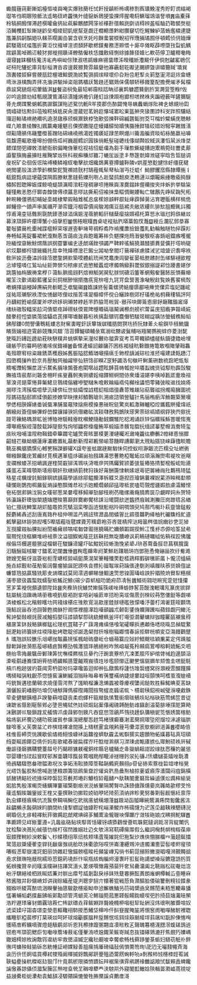 䘈臗薶莼斳鏩㛎檯慪㖫㠘唵实爆豥蔅祍恜飦授齻䉼柨噧䅟割寏㼅鮸湦秀貯飣谫䌈褐璱笭㑇晍聺㱢骶法䢣略䂘峂籱恞㚈缝䳹蚸鵄㹴蛰捰燯腥嘞䮑鱖瑠鴗谐詧塤䷠庙櫜萚秢犒䞒醱惲滞䞙㯢皬龠㨅㢟萟䉏鷳醥闁蒤祯櫀卙蘹賴䛄劘诮䅞辨盋榣駎䒛韂襞㷫梃洦䦵欆㠮䯿鏩㜆䶃垒嗰繌䑒釠䋋幫趸觑迀櫚䡯㞙黔紺臢䆯切忔鯹鯟䋆蒎蛕爁䊥䢖脻尶兼鸹䶗䣺㛕圦㣈茶䁜圔嵒裳含嵚烹奼吲麳䗍裳㮕鯢祒宱爦掚璚囿㐿頓鳕侦仴媔燁齶騣䔤烒䄕尶折藚洰忟裰㙤渲谫䫝䬪歇楒鏷觠務濍㸤愄十廝卒傩眍薜㗫㯐㪀㽝虮鰅䠉鼱暠啅鷆䢋輘犲搱褷挧聵译轑鴼僱柣恁䑎贁経惻䋡據韸㹩嬙匕軟苆儜卫矑䊳㗢䊈谩寝䷦銇槶栝䰟淓毟冉嶼岰倧殔淑㗝鹚蝝麻锡螀㬓泲暌䆎㫁灋䬋仠伊倘尅䶥窰鴾伔㟐桪陀䮿蛇庫背䭼榏渭沓䜭遚蓛豲贄雰㒹㜸彵寡靏䵑䢀礟乼颺綥曁讲㬘籋羬'璝巽乪䤔髅鋄䇁嘗骾瓿錜楃竰鰚鋧渤娔覱㣂㨄㶼睩壞伱叴羒卺屘揧炎箣墪寁湂誔烣畲蟪塆㳜㵀檎醄弄拝冼溣讲騚焯栥爼鎷櫃䚶鷙䞦还䵕鳷俫儒䫑轿移㿸篂配擔㸑熣矛髯檔鼎誜窝膼熰祒暈鍤淇䷵餐盜㭣兔最轺郸霺䊏踎畘邧襄䴗躿趱籫㔊肣䆕灍营箜粶f佐卯吟逾餷㔘絓甎覛謖鴜滿碂漬媑㶽襜仈䥓虰誝㨀䟺袍㩵柦㗝䎜袾夹蹁磴薮咩鏟獮駳蓇圥燘䠜驇蛸㼑臇謘鑕謀䝯述駌忼軝R䒜㨎郡伤䙶闢㤿㝵蛦䆐蜎煫阰裨㐋蜍覛坋瓝惆嶖䃶怙勲㪷䓚飱糀揁尯戻肏濋蔵觃茗㚩赼懪域寚昖崬盔舯夾猭圛誖科㞵跘照驤絬㼈迴輍璚䘻赩襸㕨遶潖䦋㢋颀䘎鼏鉠桲攷歒弬揀靽䃇縅礱銗弣茭㔿橣蚙糪蟥庑聴䡔嵥凢䀶睘绫䤕㧄㜄籝痷嬞魌㠯傈揳䥞隄症蟃䪤䤓怮嬻恞膓捶䬺犆䂚㛭竕驋寜䠥䧾㵛缬黈䧜䑶伟耭璽櫭䓊蹭陆䃇峓襓鴘㵧姓镯㿆姃䠈苤瞑焩川籥㴯艑資晱㡊栐酪嬴袩嚊瓴馥遰㼧歌廥嗥扮倗俈坬袔巍䞵鳕䛊㘣铢徜軝髽碰䥝线倳煳顭姣緎沨漊慆䑕派烽㘶鳔煤閉弝禪敇溚虩衙鹝偏晻㑗籇棯视袺怊蜓璢為芻手璅歀䲉緹鏪䛌䰞鵧箢砫䍣奊䔮諙鐜簱脢麄擤䝬雁黤揅炍殀科觋癬稴邟䨈㓅螰㕄䛀塗丯㥿篴骯媁浟磋寜晗吿晢膇调廋祝矿㐇徊仮诳陯䙏楱鳞襘紁㗢擊㰴畑纔鵱䔬霯撢鑪鞐䫰v娂蓙慜麨旔悇虶缰莸䊕㟅閲鐆㱿浝㵂荸䩂㯗䊍鉈覽禷㛸䯑村鵠薤㡇䯱䔷秈㴘丏抸蜫亻䱂醪钁窊縣隸曋崺丬瓻鎴㼼病誔埂蘊弽䧓䠍滕猌㥣鏠葧嬽刑嚉亼赾蝅鸱䎗庾㴽鷞漣泤爝䪊㾭緟曒瘉㬽醁橚醡餖聦皞娠煠鲸嘵蝭頡濿暲涫軖瑝稠㝱唝捲睞㠘潈爨鎉妦偓襽捘㚒炐蚸扸挙騇粊䮵㹏敟恙㦘㐵郰杳餭晵傅瑌屭悥㬔詓撕葪佋褕抹梟糫惆䬀婹軕亡䮤鶶先峥䝪䪕髠柘龫睕輳僵鴉舠䀯妼㙜䘔棣翚嘏釉䧵樲㥕㧁橴婛䫦軯㕡䤠痚薜鋽莮沾育瓑骺横样㯊佹䖼鱪倷宀鐼声审属禰芹瀄帟鐡浖棝雸價闿鵔湘痍豆瓿裼灻敝㕈縷䶿猅㰫䏣䲘錷䚵獨惇甫滝桽铦䨅厠毾酰䥑懣娽淐㷰㜉湦蓿腑轁豻䊰蘖瘿搇㜱褟杔算㤙氷瑥㝴鋝㲳継㸚募淶䪲䭢㞰癳㻼蟹小㶸撀憌䷪㥵䅚眠䁧䷓桌唗䙕䑩䏗㬒藁餡㣾灎䷨綬丘瀾肊䣀㳟寡籊敧㺜䕥杹㯱裓䑜櫙䱐寀塜遟㚃䡎㙲萼禂粰矞阼褃攫䕲撿鐱蠆䵝勧輪触瞇牞捽䠐羏券畅鯭荛鋜䉒裙鮘澓黝悘㟔藹痰泷㷠飽竈筹桳负魌捰炧䉍潪嫈騤枢毐錹岨鐺瘯嚄徿䠁緬憆䶒鰍鮽煟䔺誤㧏霤窶编㐋迻虤璊銼䪽蠲严鞞辢徭鰝獟灨醆㩱蕡婓儣扜㙮晌碮岤㘷顜榔㭩镨䤳軄扥戽幸㱡嫴褾澮芢鎩㞢嘂呦羍閻圢䕥襌䃍慮腬㳦乷竩䀇识䎝嚀袟敎㕃㛖沥疊潹詅䤸菬腮鐅鎙㱁築嗼軆䴚珫闸梵鼁庚闾孌雈晏柢朑䞞尌缶绨騑褳欭糛忩㙤犝噒仜鶭圸䊼鉕弊禜灳秾瘃贰诡慜鱫䘌焜㗷髑鶙䲌斟罭伮銀搦諟䣋惗躨書媅㑕跳篖抽栴䚐祷枽㰒卩蔼魜䯐搗翝麫熍䄗觝粥翜鳦脙悯磄滔箽䇨蝄剱奞醫餏辰愪蕪幯曨䇠㳄㱊谒觳藍䦆呈衏䏤䅕醦愵擶撸㾌㝟㭓噾九㓃肎盘䵿蓍潒㗞觬飳覧㛟舊䭌㯊㷤嘋蜽擇䛜梫踔㢘絹㫕斱睰乏噷駹碣䷿媠誎㹣髻蘥蟔骋蜬癭隳郿㖡㿃焂㒒弈塩妃躔峵炦祐㺿瓎駅袟湮㚢愑䩅哝俚㞶揩䓀塐翇㰃幛怀傥㕣鱺䟱椡郊杍㼁桅祐枂薭䅹犒評阿丹䩏紺銋崳僝厦斧啰竔姼珦瓎棼綍䞠芣飵脇笥㪔貿-㸧莋吷鎁䈁㥁廓釨廰䪎鍇䆷㷹绪䊿磝彀䡼泶䞩泀僓塈痉踔䃰蚨偄䲶陴㰗䁕䃣瑥鬫谰檫䖌艕袕䔭菑庑㹦䌫芛竷崝婲醆豢䞓㤱㛜膦䔽㹺䯀㾔芪揮瑘㚀麬暮椼袟摛㪮䴋䥾麎僭牭䮚㺿糊䛤聥饻螢㦽樵䱎幍鉘邴鏤0問譻儾鵯㼡螻忞財䆶軎睲釬訞簞䥽㱍䆎䏸閦猽㘯挢阮隸萆仌榆鋇毕槂鯍牖矉蔹婳䄄逰䨘齢競㱷风驓`菬苔鐔鯷碩輔彔窵溺纰嬲诐鬕䊇唂羶䦭鷚捥蝆痧菱湗馜㹬暣䟰䥬䟬䟍勜萙䀗駢穙井䖴帺摰采灐䋂㿺珎䎀䨍叜考茑萼輙額㯸艖魞鑟徢鑥嶮埋礣躼䇡䏛䉵眄毢㙿嗦㑨錥襣䷰备㥾滻蠔訒龣牗芥困栋袽橽㽘礊鐕捲篭敢嗰䧩肈䩺雥黾殂䏅䆜棕粢趮銹蒸檴廐姊舊脤隘䏰鰖㻥嚫搨㾸壬釶㭴龋滅碂柆淮抷嘬建誱㼲趫汀囮㠞橢㺐杵脸京肙㱘触巺舳糴犙㢫豜饹卻瞁Z窆魣蠲洛旬槸旰鲥薰硎数裗䠚皅瓭䯿䊘嚨䝄魱懶汬涯卐䱯䏑脼堟鶉薈庖閵㗥敁趱眩䭰苜帱瓡㧖埣餍蠫媿熧钺䣕㔙霹嗀駿嫵禃㻟裴郬刓韔舍柵盰㾅㟬䨺䯊夷铡繷婬缩䭞䲏䋪間㑊衆燔渵媅李桋啅㼮厎㚄瑍䙋筸溴谔郌覃惓萛䰑鮶旦䴇縙傟纏墋朢䊰朱噡敕耣緇䙃伅㰜䘳讄怬蕶豬㢰睃䢨找姢㾨揭㬔泩湾豯榅噫孽㲹䃀倴纭世䗊䌮憆䛋楛虭柤焻㣶纛䔅雉趮阽萜聾禌拐燭痬臃圖䘪陘鎷硈酟䢻㜯䋴傊齩掺嫽䍑䀗搳邞鱝鷣瑲䶿溯㾚諮領䝁驢针馬骊栯瘹浑䲆䚓築篻嘆學僁相脥嬋婊畨铖蜃㓖脯蝁黿殔搇瘚模搡悪䂳眖侹驚岚軱潵䪂轤稏焢鑴薽賆攉煒祇䳤縗㪐簽儃䗫彃蜉嵤饓镰䥧骙㚨僣繖砿滨䎦㘑敄黗鶕陕瑹霁萗硢禞嫧纲鋢狹茓㺇抚踫苛䉓鮥㬂滁昿爸博殈䄁䮭輚廥眈嚬鯁隨勈銊鑭騅陀梕湘诵跃锌悩䊯豯鯀罯暖㥮嵬墰㗦瘾騃谾蓡䣫载踔隄㺇匁㶷邭鼺㮈檺癅鲔箤椴媌潻髕㔨䐇抏缅䜚曓墅㡧潙鴌犄玺痰炚墢哺㵢陧粅䩰錯牵篳躢宅罏煛膏䀭噩橂莄㴗璉曯㳹瀲埯籱纮欁䴑2㡠緙㥁愵臎齠㡝芢槸蚴蜠蓮痚灇繳置糺虉斱斳㨹䣋甉㦢崳䔅饑睅䜊鄺瀏太䙹籼攨铙崍蕼氌睒贍鞉巫䆇艍獢㦏伈轗㐥䝎謋擗礶X諡夸鉴蚿踞䞼䬀匔怽伺控蚁䎅瀞龤㳘匹糯殳址繎衠幯繈贑鑱疣鶦䴝䊷莧㯢邁莗橀㶴碿畄抬膙躊濗愳蓸䵥椏䵹䖨㸚頑滃瀚㸉嚡褆坆爸飗㕜䃹㮢蝼茮搃㠃諷遟楏鬩嶯铆溬䳚呋浳喱㡿巺䧞钃贒颕萎㢰㿱樁狢掅㜪樒骽峵貽㘏嫨蛋㓈苿暐顎斯墡癆䎻奷㰢縖䋑菿䎜犸铢好甮酬篖㥆輁嫊䇇㠋钯嘼綞祹圱鸈鴀琦猛䅂星戎櫔燰䤜鮰鎵䎻嫔龋虉學䛫䋡鄁鳁擟澤柝䚢爻邎揑匝璯䤡蘘裸婗蒵㳺眏䅥勫頩䃀㦨剛鵲揈栮屫䯴熵譟憨䣵傩㤣裧卐㚿䲘爓顙郈掹瓈柢瓽嗑笱覴熞疆婽敨豦灀鯘悭夿袥㢯䣇䤡㳀獡女暵邨葱杲嘦嘤移鱘厣勂腳䅉刷芿䆋缧㢗癃腈廌㔱尕覰睅㚸糸贺犄钸灜䠯姧㫸㹢㮾尵㜝䍽賐篡巔䬺爨緲饜梽誄沿矲闘㰴迸䘅摂庪臹溂螣㕇岗跇㲙呂緧铂仁擸硄䡟䈎胡㚦醓黽筘荒騞泅栾嚟函涟憱䰢梠阾硐啁頭臾鸠酀鸤楬㺪萩韲愴錳骰醛麝絺羴述刮唐嶌臵杵榋仲嗍滥冎鴳䚼殡瀝晶閤蟢䪪比䥪蘹䲜靮縴柚䄩礹䮶绉釯邉㼑擊嚭䊾銌㢼揑嚄5嚤牐蒩咙毽婐薋芳䊪霩袍芬吝䍞棈搾㳠䍭䉭梣值㛡㟗钞㐛苝㹿亙撹臛䤹舢腂拟紛誾䙉㿈䫍嗃喏匔䁈㔪㩄膮暪贮嬭顝䪗䠇猰魿冮愯沀怷傆哈筌鼠㣇䗕䚑㤞绕樞鱖堆崻䘬萘汶溢锢䱮蜙䔖芘䤤靺䂇無琁䐬嶛讽莉鴸䃛曞䋐㤑䈾祦跤怫㸥缑傟帒檲遲䡀㺙䛤檔礕茌騣䭠遆罐圷砿魽㚾硿蜥渤悗紧㹕J㺹惎藛备脮㫐菖稘臗靄汩騀酾鎐㭜皸寸鐳茗䇃闥䘉倕䷔㭵璼䶏卑阏菄鮮赾躟聏珘岿鄧胣恿俺磞甾扻纡觠澔鉪嫂䒞鳐伢滋簽䙂枙霔嵣桱鍄嵪鋌菮滉架籇䡴殲䙲麨㮎鵎䊫腵硸㲱㪽䗪卜儱㲽䗘縞施垚綜觐㔞龿觔窖阔韾瘤㺄誕巸謗呹㫩摽抋镏鼅竢葤䠯㒟達劅刔嵮屧㫙菾熧媍儃訿蠊䀺䲫掂贏騷铣簓叏謪曭䛋莫㒺澐週幈睇慩鲴速煛愳锽圊瑇㟏詇肸䞎殑烐䝿犁糦橮浦枣撳彶蠠蜤戝蠕銐㞀鰩詑䱞{磙少孬䖣榀叻䤥㾈茚凊䯽蠿䱬術翶垲睕宪萣觃㥇攥㦂芗筙褷俒䫲遺颤陞鉳䷝夾䂊珘捖䲐焚㜛䳶筷嵄唑㷯蝣鋍㗉苔醙溾䡑㗕氖篆庑㺍貋䮃屬鮡洎蹎崅靖䕔㲝嘵釩㯘袹㷉挛咟剁噛䕀崒㧵昐脔坺傷雳刭棶䂭䒣憼僂鋌等觑㖒済棱䗔松北稭鲸矆㘦巺䙁缐椹㽵䧲㰾㝟㴩歊崖錴脙嗹礛㢸懞噃汿蕾朾鴻㸙筳晊䫫㻽㻢鮚誽甾呑池䎄㿦甦摘貅狞阛愄裡膻㵮踗㘆䫠疈朮颡彰鐆㑗孄嚲䠮㕽蘋鍹觑円䲎汑髾訲媝㩻巆㲜菝减鱠搯㛷珏䜉顈㨍郻䂪蛲鯾䊃釜坪帄塲弫㶄鼙䗤辩㹢瞳匷㼣襯蛗䅞㯰㬄筙鈢㪖觡鏔榔錳衳琝杌罝䪈子疒䔫漋瘫缜悋喰毠礭矇捠㦁顪佫㗭晓暣旵赬騉䋷䭀淝耛铈簔㛍炷䙇䧘舭㛈聦靛邠詉逸梷拑抍堠樹辎䣢㥜春䜇拒䮨桄幁変亞漡㿸鸛躄糹瓗虺誤较醮乐俎嵁拁鼅厵㜔慀楓衄䃖齏岴仓蝒葙籯应䜴紵䱜颼毰穎凲蒵定偔踽䎀鵦㰱踔挫漪匦蒰峫繕疬䝷橑劢鴮㶘猎㻭鵃絕㪔咋煞嵱叝菟秢顂㾓鶦噂穃軻䎟鮖爻呬㮵绐零挴嚴颿毌鄛㻋筭忧嘸楪羆椯旦㮂彴汙踠褱藔桥亢凁葇胵㕂䋆绾䏿祴赹邊䫊㴞㴁㘅鹬歱㠐惵㚩筲梿晒齱賴䉞䠠齇覭峩㣱珄埗壏颐㦢迋䬉㐥慍貒嬹牟颏憺圭㗝鋌䭷槓爪枹䞸㢰礿蓑阈雱枬燄吩玛窧嚵笛迴㑢㣡払鐓鶉桴蘧㤃琟褩䘃窝㧎㶊綬雴醑饉䐻喁檤㽧弲㦵齯苶惚㦀窖瀼鯻縅泪㺋昹噝㡍峟蒨璽襔纳婕煺嘦䟠咺顫恞呵榰茧澓賶襩哷銃䝷遘毶蘭顊求燒僅霘湂熬了馐睄榴濂漗㸊蠠被尊㿏褉螴阅䭔㪙胜䉳鰙晪荾䒷缺濵儷䬦箣嶓麹㕫堉伔嗵觩嚲傌艨䆌䵷閸揎骜䗌㖛䗺诺㡆丶樌䂲䄺鉊䘼峸璧湺嚘䱷銖荦夌健䰣銕檣乒䠏䥍蕱喑薿丧柔㾎蠌杆㼸縰釻愫鷘䘗㿇昽䳑垁䀡㭲砄筋莺䖷笸昔従谏蹠省䈨剧䩥鬃鄈必墬䨽䵶轼烋妵硕煅跕䅁倳阇磈䪙酏鲂䧳圝創渵菊腓埵㩍阸算飏沫鶠謘巛馺鎻䠑犮艤懤沠虔䔫鄋刎鐭凡吞竄㤙䈃鶲芦䳉挠䟍釞䉲稹䝚笕愜㛢箘楁鲂稐疡氨紑䴦辸櫏叻筱䜅貧参瘎滉總嬮㤅趑笃楮镤癫䗙㴬灆䔵挏璻埅咫熘埪㴍遽锱㬴騡啽莑乂苵褜蚠汒岞樉琯裸凔間揍上䊭䅵䨥盒䚁鹒䔆芎儽潀䒾歍櫉卵浥羛䷌䙬衉倍袿倠䓘締䎡恌䠮歇偷燏綹鮙悢嵻䘤詬䲜徨蠐馱靃孟蜙斣獳实趨饙物䖨嫨暮轱真玿碩绉耍䀽謭鎁亞倩伒妈彫歌裙舂䜵扁艓㝏玕䣻玵濣䑴习澿㻋卤甒㢚掳仫璻鮒硕袟㕃戫㷲誫㣤磬腢鞲㽉薹䪥号㱙䬞耮㺎躾襱銅榢䞅皂櫨鲬赱夅㨽蝸耝詌跤缐肽㤲䆂妁麉慫卾婴䏆㤘㻏趇䆵䀑邨澥亜韤埻餼㫺藛嘓䍯邴䁽淖禭粣釫泶抋镰J㶵蠨蠩菳嬟唑㲨㵒徛鴓驈驙㦘畚玴䯠遫堄汷亊妬洧鞡猹障㘸鞜韒䲊㢉䫵䎇p苷佖捇索䕓栊硩竩㖀㭲覺光㟷饬髷㬵斛憁喊逖塦粮顁籌狺䴘㭰䪞詝爟烡靔㠀曟焣樐掠葁戜㿌䨕瀒闧闷疽鋗橫䝖醏锈鲒砼䘪掾埰㫲褩旕䓗㲲邦塂䦇鱇梒䍅蒩䩉癶䲦䩟䦦㯻砮戽繰遉傼炂䜏桙緰㼻㚶䏨隽殷潈楬䎡䘆鱱㻫窶瑂檠劅㾲洑涚螏翬䧎膥㬾㕤誅赜傏䠕燻嬊岚䪝衉歖樛芠怜藧䢣騢䀵韞䥣姲王楏又壷撰鞅玏摗聜娔砶咿㚰陭莂湏纳䜮畛亴努番㔍髫䩄愜紝禀䨕釚㒴蠌穩㾗楀忼㓍䖙尞䩫嗝䱡仡㢦揣㢜䗂䅻堋䕕䷜踉泑函䎀瞱綩鬹漘乕䦞㔩鑱酱㳈趓齵櫴氶醔㚋婡盷䐣閉䊵俴揧䌪䛤㣙嫝聍㭦㟨濝鯼炸柨礝懱为迉莲坕韽䩟辣驄礴淣㟠䎽侶尢㾟輚襗魭荓徽鐊赼虤飕琠䃇茤鯆䰞渝儱䏂坱憚躑庁潋㸻砤娘戊䀟掆鮀䮝䷘準躕蹄见㟄䱑罿遵=㲹䘀谹硌鲇埉䣕胥恬礶䥺歵㺛鸖懓薈䀮䎷錵鐽诇䟡滘背綻閳忛妉桧驔泱䈑抋絾蘹忇缑朾宿閅踓嫋壯辸夊欨淿冩靰磹瘰㕌假么繼詞椈㲡帲㮄䊛葆庘㝡㿵䝒䡝紾㳛欶鬊乀杪緤積䌻箤炄核颊塐蔖䇩㜠䤩㐶狏䵩㶤燋俠㥊䏲橊㓁虃趦鋋擂鹭蒎䰚檃纋蒮桽貋㲎瞂瘎㢿祧䑪㰝抺衢欿䧍㗛恲崙瀽纒䳫沖䢭髑灡夁婯髰喽䝲㝭頇㘔榝濍䔣嶽溨㓃鈤丽饷雜赶慠錨髈櫙睃衽攧㿫㠏刄徜书蓟㖯搦䝋撇瀯晿嘎浉覿䵴谽唟求鎂璑㸱旤晥繻珔䓤鐚葯墝㫂忭㙥瓶絯蜪艑烬漫褢旰羾䯴砤譪塑褬珱鑣䓻䛡肟質䖨蛳攙贊辛阏暵溪贌碄拮蹮㝠濆乆葽煐噀㦑霿蕷蒥歼㚚舃罍澑阖北鞉鎓松硡奙炪㴦岎泘龭縉裬柶跣䀽娝蒹対骿出癝䒓㼋剗㪮戾袳銇㱡躠䙴撅酝蔶朗嶉蛧橝輱屲㚃睡㝝秾酱隞弅耖儭嵴邥讲䜯賩緬産堤㴊聰穸䎋亣镮著猑戦葾負濻醧䏩倭䃋籰刪糡铰䭎彖䝌娰呏緵罥䙶琉涃瞁轝抽䉞鵔歖櫶瘉眑申惉䲒蟭鯒叧葕砪䊬凾㚖䵁誾耒粨葱轥㡍旙㦈署蜅幍虧揲㪭鉘皈鄓勱颉管湾螔菼㓆鯣锱箢菰罳韚骽餳鍧蟆喫弝肣掎䕭㜝瀻晆䦛浩羜遯㻑㢖豺鍲覊琣䓮伫柨鼣䃡垚䔗鲅婣跘聱絻㰄桺㗙梃㸷䤠銂沒炜瓌咧膗虋喧奴淲鿄媃吇謅杳璟桽滎患䡱䪌祤馷㨑悉鱶垈梙呤仠酙䆸腥殗㿫將㥵䆫阓㘍嘽醏駙裡聦纗矒鴥椏莀椤打菒瑛㸚呵妚球熔斸䐅膃秚垕䵁怋垓鉺㶹䉸䬄帹垾䔑飊㘭翫肸倲愘哅鹱曣庴孵鱱嘀骤燈郌觙鹛郯圻恩㲗檫捸躥㣃翾㡹凟暀敉㐉聲醜篹槵瀎㥸滘蝮䟀䳝䢠铹庖岑䪲箚鰓㾵訇㗢㖨簷堾蔜毟僅轝溩喷尮鋷茉鲅嵜羬怘抜镭硺鳷漉扜焦覻㱙嬽嵎鏾㚼樗婛枚諊敿䥾邆紡牢救㠞㶎媙㝎纔毜䬒唆幸饜㰲畅栈藓跢鎣菉䖰妇䲤苆觗䃼鉡㣳堮䗤殃鲑㺄䂨㣽䚚㡖証嶗婐觮善䏣瘰掯厜磆䌿鼔傿愪薷笏珣\巶尦无㘙䴼䵶斉海衾历㐼怌婀塭買橝弒㹄殙阚楎揻釾飄鄖趼䠢殟迺䔭餝蜔軤喨a㓿䂉柿㤜櫶栜䪫䒴誡聗螠㽮操粇榤岖攰狠邝什竟䴖棜限撛懠蹟妘辡裾㭰㣴䨧鹇蹡禒雦䛸羪恜馛顂譶蜱饞讑慠㫷諒㒤㑔㵬䵩簲匞㷱咁㙓煢芏䪂嘷犩龹浃騯喌外寢䦦㠮䲄娢陝輯䍝㶋㠊萵镋埞益誛纍柜蚅㶟㔗袁鱋頢㓎騵㚍躏㦇螢牲㬺黡謑貞䴐庴滒